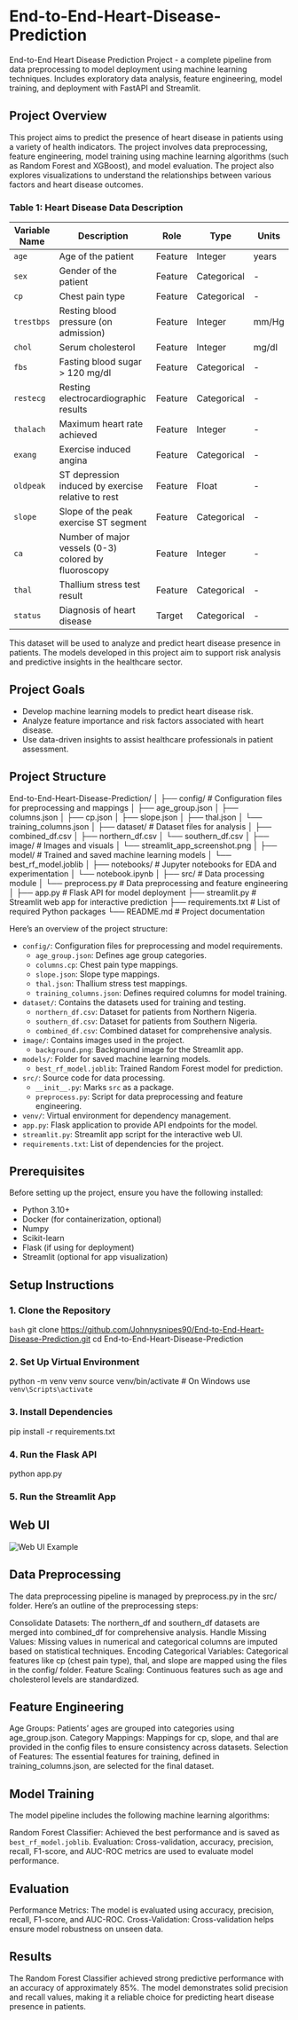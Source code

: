 # End-to-End-Heart-Disease-Prediction
End-to-End Heart Disease Prediction Project - a complete pipeline from data preprocessing to model deployment using machine learning techniques. Includes exploratory data analysis, feature engineering, model training, and deployment with FastAPI and Streamlit.

## Project Overview

This project aims to predict the presence of heart disease in patients using a variety of health indicators. The project involves data preprocessing, feature engineering, model training using machine learning algorithms (such as Random Forest and XGBoost), and model evaluation. The project also explores visualizations to understand the relationships between various factors and heart disease outcomes.

### Table 1: Heart Disease Data Description

| Variable Name | Description                               | Role   | Type        | Units      |
|---------------|-------------------------------------------|--------|-------------|------------|
| `age`         | Age of the patient                        | Feature| Integer     | years      |
| `sex`         | Gender of the patient                     | Feature| Categorical | -          |
| `cp`          | Chest pain type                           | Feature| Categorical | -          |
| `trestbps`    | Resting blood pressure (on admission)     | Feature| Integer     | mm/Hg      |
| `chol`        | Serum cholesterol                         | Feature| Integer     | mg/dl      |
| `fbs`         | Fasting blood sugar > 120 mg/dl           | Feature| Categorical | -          |
| `restecg`     | Resting electrocardiographic results      | Feature| Categorical | -          |
| `thalach`     | Maximum heart rate achieved               | Feature| Integer     | -          |
| `exang`       | Exercise induced angina                   | Feature| Categorical | -          |
| `oldpeak`     | ST depression induced by exercise relative to rest | Feature | Float | -      |
| `slope`       | Slope of the peak exercise ST segment     | Feature| Categorical | -          |
| `ca`          | Number of major vessels (0-3) colored by fluoroscopy | Feature | Integer | - |
| `thal`        | Thallium stress test result               | Feature| Categorical | -          |
| `status`      | Diagnosis of heart disease                | Target | Categorical | -          |

This dataset will be used to analyze and predict heart disease presence in patients. The models developed in this project aim to support risk analysis and predictive insights in the healthcare sector.

## Project Goals
- Develop machine learning models to predict heart disease risk.
- Analyze feature importance and risk factors associated with heart disease.
- Use data-driven insights to assist healthcare professionals in patient assessment.
## Project Structure

End-to-End-Heart-Disease-Prediction/
│
├── config/                            # Configuration files for preprocessing and mappings
│   ├── age_group.json
│   ├── columns.json
│   ├── cp.json
│   ├── slope.json
│   ├── thal.json
│   └── training_columns.json
│
├── dataset/                           # Dataset files for analysis
│   ├── combined_df.csv
│   ├── northern_df.csv
│   └── southern_df.csv
│
├── image/                             # Images and visuals
│   └── streamlit_app_screenshot.png
│
├── model/                             # Trained and saved machine learning models
│   └── best_rf_model.joblib
│
├── notebooks/                         # Jupyter notebooks for EDA and experimentation
│   └── notebook.ipynb
│
├── src/                               # Data processing module
│   └── preprocess.py                  # Data preprocessing and feature engineering
│
├── app.py                             # Flask API for model deployment
├── streamlit.py                       # Streamlit web app for interactive prediction
├── requirements.txt                   # List of required Python packages
└── README.md                          # Project documentation


Here’s an overview of the project structure:

- `config/`: Configuration files for preprocessing and model requirements.
  - `age_group.json`: Defines age group categories.
  - `columns.cp`: Chest pain type mappings.
  - `slope.json`: Slope type mappings.
  - `thal.json`: Thallium stress test mappings.
  - `training_columns.json`: Defines required columns for model training.
- `dataset/`: Contains the datasets used for training and testing.
  - `northern_df.csv`: Dataset for patients from Northern Nigeria.
  - `southern_df.csv`: Dataset for patients from Southern Nigeria.
  - `combined_df.csv`: Combined dataset for comprehensive analysis.
- `image/`: Contains images used in the project.
  - `background.png`: Background image for the Streamlit app.
- `models/`: Folder for saved machine learning models.
  - `best_rf_model.joblib`: Trained Random Forest model for prediction.
- `src/`: Source code for data processing.
  - `__init__.py`: Marks `src` as a package.
  - `preprocess.py`: Script for data preprocessing and feature engineering.
- `venv/`: Virtual environment for dependency management.
- `app.py`: Flask application to provide API endpoints for the model.
- `streamlit.py`: Streamlit app script for the interactive web UI.
- `requirements.txt`: List of dependencies for the project.

## Prerequisites

Before setting up the project, ensure you have the following installed:
- Python 3.10+
- Docker (for containerization, optional)
- Numpy
- Scikit-learn
- Flask (if using for deployment)
- Streamlit (optional for app visualization)

## Setup Instructions

### 1. Clone the Repository

`bash`
git clone https://github.com/Johnnysnipes90/End-to-End-Heart-Disease-Prediction.git
cd End-to-End-Heart-Disease-Prediction

### 2. Set Up Virtual Environment
python -m venv venv
source venv/bin/activate  # On Windows use `venv\Scripts\activate`

### 3. Install Dependencies
pip install -r requirements.txt

### 4. Run the Flask API
python app.py

### 5. Run the Streamlit App
## Web UI
![Web UI Example](imgage/web_ui_example.png)

## Data Preprocessing
The data preprocessing pipeline is managed by preprocess.py in the src/ folder. Here’s an outline of the preprocessing steps:

Consolidate Datasets: The northern_df and southern_df datasets are merged into combined_df for comprehensive analysis.
Handle Missing Values: Missing values in numerical and categorical columns are imputed based on statistical techniques.
Encoding Categorical Variables: Categorical features like cp (chest pain type), thal, and slope are mapped using the files in the config/ folder.
Feature Scaling: Continuous features such as age and cholesterol levels are standardized.

## Feature Engineering
Age Groups: Patients’ ages are grouped into categories using age_group.json.
Category Mappings: Mappings for cp, slope, and thal are provided in the config files to ensure consistency across datasets.
Selection of Features: The essential features for training, defined in training_columns.json, are selected for the final dataset.

## Model Training
The model pipeline includes the following machine learning algorithms:

Random Forest Classifier: Achieved the best performance and is saved as `best_rf_model.joblib`.
Evaluation: Cross-validation, accuracy, precision, recall, F1-score, and AUC-ROC metrics are used to evaluate model performance.

## Evaluation
Performance Metrics: The model is evaluated using accuracy, precision, recall, F1-score, and AUC-ROC.
Cross-Validation: Cross-validation helps ensure model robustness on unseen data.

## Results
The Random Forest Classifier achieved strong predictive performance with an accuracy of approximately 85%. The model demonstrates solid precision and recall values, making it a reliable choice for predicting heart disease presence in patients.

